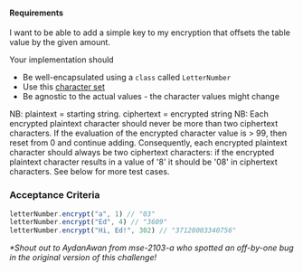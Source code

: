 #### Requirements
I want to be able to add a simple key to my encryption that offsets the table value by the given amount.

Your implementation should
- Be well-encapsulated using a `class` called `LetterNumber`
- Use this [character set](https://gist.github.com/dearshrewdwit/691c71616995ad2430ab309aa9998745)
- Be agnostic to the actual values - the character values might change

NB: plaintext = starting string. ciphertext = encrypted string
NB: Each encrypted plaintext character should never be more than two ciphertext characters. If the evaluation of the encrypted character value is > 99, then reset from 0 and continue adding. Consequently, each encrypted plaintext character should always be two ciphertext characters: if the encrypted plaintext character results in a value of '8'  it should be '08' in ciphertext characters. See below for more test cases.

### Acceptance Criteria
```js
letterNumber.encrypt("a", 1) // "03"
letterNumber.encrypt("Ed", 4) // "3609"
letterNumber.encrypt("Hi, Ed!", 302) // "37128003340756"
```


_*Shout out to AydanAwan from mse-2103-a who spotted an off-by-one bug in the original version of this
challenge!_

